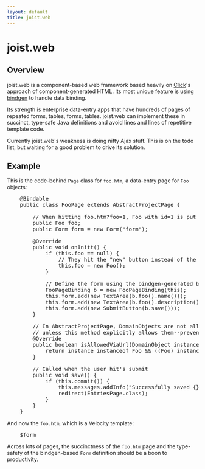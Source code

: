 ```yaml
---
layout: default
title: joist.web
---
```


joist.web
=========

Overview
--------

joist.web is a component-based web framework based heavily on [Click](http://incubator.apache.org/click)'s approach of component-generated HTML. Its most unique feature is using [bindgen](bindgen.html) to handle data binding.

Its strength is enterprise data-entry apps that have hundreds of pages of repeated forms, tables, forms, tables. joist.web can implement these in succinct, type-safe Java definitions and avoid lines and lines of repetitive template code.

Currently joist.web's weakness is doing nifty Ajax stuff. This is on the todo list, but waiting for a good problem to drive its solution.

Example
-------

This is the code-behind `Page` class for `foo.htm`, a data-entry page for `Foo` objects:

<pre name="code" class="java">
    @Bindable
    public class FooPage extends AbstractProjectPage {

        // When hitting foo.htm?foo=1, Foo with id=1 is put into this field
        public Foo foo;
        public Form form = new Form("form");

        @Override
        public void onInitt() {
            if (this.foo == null) {
                // They hit the "new" button instead of the "edit" button
                this.foo = new Foo();
            }

            // Define the form using the bindgen-generated bindings
            FooPageBinding b = new FooPageBinding(this);
            this.form.add(new TextArea(b.foo().name()));
            this.form.add(new TextArea(b.foo().description()));
            this.form.add(new SubmitButton(b.save()));
        }

        // In AbstractProjectPage, DomainObjects are not allowed to be set into any public field
        // unless this method explicitly allows them--prevents users from screwing with URLs
        @Override
        public boolean isAllowedViaUrl(DomainObject instance) {
            return instance instanceof Foo &amp;&amp; ((Foo) instance).getUser().equals(this.currentUser.get());
        }

        // Called when the user hit's submit
        public void save() {
            if (this.commit()) {
                this.messages.addInfo("Successfully saved {}", this.foo);
                redirect(EntriesPage.class);
            }
        }
    }
</pre>

And now the `foo.htm`, which is a Velocity template:

<pre name="code">
    $form
</pre>

Across lots of pages, the succinctness of the `foo.htm` page and the type-safety of the bindgen-based `Form` definition should be a boon to productivity.

